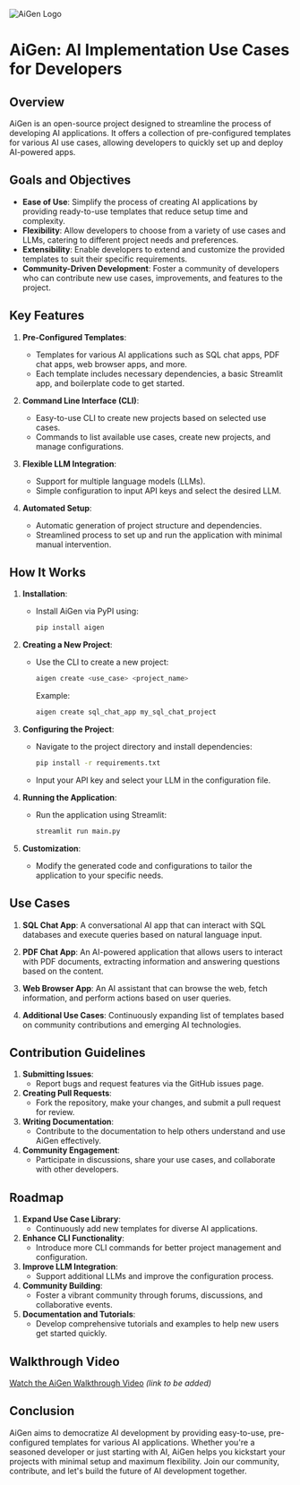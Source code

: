 ![AiGen Logo](https://www.canva.com/design/DAGHHLZqeMg/hV1QzBPSH2nrRDtMO2ZkdQ/edit)

# AiGen: AI Implementation Use Cases for Developers

## Overview
AiGen is an open-source project designed to streamline the process of developing AI applications. It offers a collection of pre-configured templates for various AI use cases, allowing developers to quickly set up and deploy AI-powered apps.

## Goals and Objectives
- **Ease of Use**: Simplify the process of creating AI applications by providing ready-to-use templates that reduce setup time and complexity.
- **Flexibility**: Allow developers to choose from a variety of use cases and LLMs, catering to different project needs and preferences.
- **Extensibility**: Enable developers to extend and customize the provided templates to suit their specific requirements.
- **Community-Driven Development**: Foster a community of developers who can contribute new use cases, improvements, and features to the project.

## Key Features
1. **Pre-Configured Templates**:
    - Templates for various AI applications such as SQL chat apps, PDF chat apps, web browser apps, and more.
    - Each template includes necessary dependencies, a basic Streamlit app, and boilerplate code to get started.

2. **Command Line Interface (CLI)**:
    - Easy-to-use CLI to create new projects based on selected use cases.
    - Commands to list available use cases, create new projects, and manage configurations.

3. **Flexible LLM Integration**:
    - Support for multiple language models (LLMs).
    - Simple configuration to input API keys and select the desired LLM.

4. **Automated Setup**:
    - Automatic generation of project structure and dependencies.
    - Streamlined process to set up and run the application with minimal manual intervention.

## How It Works
1. **Installation**:
    - Install AiGen via PyPI using:
      ```bash
      pip install aigen
      ```

2. **Creating a New Project**:
    - Use the CLI to create a new project:
      ```bash
      aigen create <use_case> <project_name>
      ```
      Example:
      ```bash
      aigen create sql_chat_app my_sql_chat_project
      ```

3. **Configuring the Project**:
    - Navigate to the project directory and install dependencies:
      ```bash
      pip install -r requirements.txt
      ```
    - Input your API key and select your LLM in the configuration file.

4. **Running the Application**:
    - Run the application using Streamlit:
      ```bash
      streamlit run main.py
      ```

5. **Customization**:
    - Modify the generated code and configurations to tailor the application to your specific needs.

## Use Cases
1. **SQL Chat App**:
    A conversational AI app that can interact with SQL databases and execute queries based on natural language input.

2. **PDF Chat App**:
    An AI-powered application that allows users to interact with PDF documents, extracting information and answering questions based on the content.

3. **Web Browser App**:
    An AI assistant that can browse the web, fetch information, and perform actions based on user queries.

4. **Additional Use Cases**:
    Continuously expanding list of templates based on community contributions and emerging AI technologies.

## Contribution Guidelines
1. **Submitting Issues**:
    - Report bugs and request features via the GitHub issues page.
2. **Creating Pull Requests**:
    - Fork the repository, make your changes, and submit a pull request for review.
3. **Writing Documentation**:
    - Contribute to the documentation to help others understand and use AiGen effectively.
4. **Community Engagement**:
    - Participate in discussions, share your use cases, and collaborate with other developers.

## Roadmap
1. **Expand Use Case Library**:
    - Continuously add new templates for diverse AI applications.
2. **Enhance CLI Functionality**:
    - Introduce more CLI commands for better project management and configuration.
3. **Improve LLM Integration**:
    - Support additional LLMs and improve the configuration process.
4. **Community Building**:
    - Foster a vibrant community through forums, discussions, and collaborative events.
5. **Documentation and Tutorials**:
    - Develop comprehensive tutorials and examples to help new users get started quickly.

## Walkthrough Video
[Watch the AiGen Walkthrough Video](#) *(link to be added)*

## Conclusion
AiGen aims to democratize AI development by providing easy-to-use, pre-configured templates for various AI applications. Whether you're a seasoned developer or just starting with AI, AiGen helps you kickstart your projects with minimal setup and maximum flexibility. Join our community, contribute, and let's build the future of AI development together.
